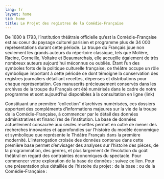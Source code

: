 ```yaml
---
lang: fr
layout: home
tid: home
title: Le Projet des registres de la Comédie-Française
---
```

De 1680 &agrave; 1793, l&rsquo;institution th&eacute;&acirc;trale officielle qu&rsquo;est la Com&eacute;die-Fran&ccedil;aise est au coeur du paysage culturel parisien et programme plus de 34 000 représentations durant cette p&eacute;riode. La troupe du Fran&ccedil;ais joue non seulement les grands auteurs du r&eacute;pertoire classique, tels que Moli&egrave;re, Racine, Corneille, Voltaire et Beaumarchais, elle accueille &eacute;galement de tr&egrave;s nombreux auteurs aujourd’hui méconnus ou oubli&eacute;s. &Eacute;tant l&rsquo;un des symboles forts de la politique culturelle française, ce th&eacute;&acirc;tre occupe un r&ocirc;le symbolique important &agrave; cette p&eacute;riode ce dont t&eacute;moigne la conservation des registres journaliers d&eacute;taillant recettes, d&eacute;penses et distributions pour chaque repr&eacute;sentation. Ces manuscrits pr&eacute;cieusement conserv&eacute;s dans les archives de la troupe du Fran&ccedil;ais ont &eacute;t&eacute; num&eacute;ris&eacute;s dans le cadre de notre programme et sont aujourd&rsquo;hui disponibles &agrave; la consultation en ligne (link)

Constituant une premi&egrave;re &ldquo;collection&rdquo; d&rsquo;archives num&eacute;ris&eacute;es, ces dossiers apportent des compl&eacute;ments d&rsquo;informations majeures sur la vie de la troupe de la Com&eacute;die-Fran&ccedil;aise, &agrave; commencer par le d&eacute;tail des donn&eacute;es administratives et financi&grave;res de l&rsquo;institution. La base de donn&eacute;es actuellement consacr&eacute;e aux seules recettes permet en outre de mener des recherches innovantes et approfondies sur l&rsquo;histoire du mod&egrave;le &eacute;conomique et symbolique que repr&eacute;sente le Th&eacute;&acirc;tre Fran&ccedil;ais dans la premi&egrave;re modernit&eacute;. L&rsquo;interrogation crois&eacute;e des donn&eacute;es contenue dans cette premi&egrave;re base permet d&rsquo;envisager des analyses sur l&rsquo;histoire des pi&egrave;ces, de la programmation, des genres, et plus largement de l&rsquo;&eacute;volution du go&ucirc;t th&eacute;&acirc;tral en regard des contraintes &eacute;conomiques du spectacle. Pour commencer votre exploration de la base de données : suivez ce lien. Pour une pr&eacute;sentation plus d&eacute;taill&eacute;e de l&rsquo;histoire du projet : de la base : ou de la Com&eacute;die-Fran&ccedil;aise :